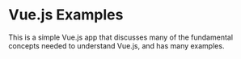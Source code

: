 # Vue.js Examples

This is a simple Vue.js app that discusses many of the fundamental concepts needed to understand Vue.js, and has many examples.